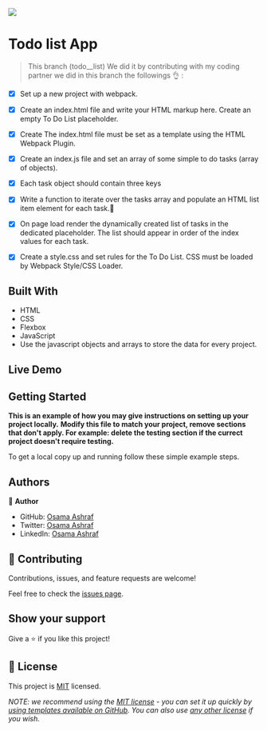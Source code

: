 ![](https://img.shields.io/badge/Microverse-blueviolet)

# Todo list App


> This branch (todo__list) We did it by contributing with my coding partner we did in this branch the followings 👌 :
- [x] Set up a new project with webpack.
- [x] Create an index.html file and write your HTML markup here. Create an empty To Do List placeholder.
- [x] Create The index.html file must be set as a template using the HTML Webpack Plugin.
- [x] Create an index.js file and set an array of some simple to do tasks (array of objects).
- [x]  Each task object should contain three keys
- [x] Write a function to iterate over the tasks array and populate an HTML list item element for each task.💯
- [x] On page load render the dynamically created list of tasks in the dedicated placeholder. The list should appear in order of the index values for each task.
- [x] Create a style.css and set rules for the To Do List. CSS must be loaded by Webpack Style/CSS Loader.



## Built With

- HTML
- CSS
- Flexbox
- JavaScript
- Use the javascript objects and arrays to store the data for every project.





## Live Demo




## Getting Started

**This is an example of how you may give instructions on setting up your project locally.**
**Modify this file to match your project, remove sections that don't apply. For example: delete the testing section if the currect project doesn't require testing.**


To get a local copy up and running follow these simple example steps.



## Authors

👤 **Author**

- GitHub: [Osama Ashraf](https://github.com/osamaashraf6)
- Twitter: [Osama Ashraf](https://twitter.com/OsamaAshraf578?t=l75KjrhQgK4h-vSPfgk1gA&s=08)
- LinkedIn: [Osama Ashraf](https://www.linkedin.com/in/osama-salem-2a046b203)



## 🤝 Contributing

Contributions, issues, and feature requests are welcome!


Feel free to check the [issues page](../../issues/).

## Show your support

Give a ⭐️ if you like this project!



## 📝 License

This project is [MIT](./LICENSE) licensed.

_NOTE: we recommend using the [MIT license](https://choosealicense.com/licenses/mit/) - you can set it up quickly by [using templates available on GitHub](https://docs.github.com/en/communities/setting-up-your-project-for-healthy-contributions/adding-a-license-to-a-repository). You can also use [any other license](https://choosealicense.com/licenses/) if you wish._
